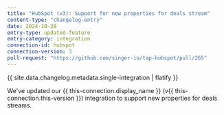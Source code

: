 ```yaml
---
title: "HubSpot (v3): Support for new properties for deals stream"
content-type: "changelog-entry"
date: 2024-10-28
entry-type: updated-feature
entry-category: integration
connection-id: hubspot
connection-version: 3
pull-request: "https://github.com/singer-io/tap-hubspot/pull/265"
---
```

{{ site.data.changelog.metadata.single-integration | flatify }}

We've updated our {{ this-connection.display_name }} (v{{ this-connection.this-version }}) integration to support new properties for deals streams.